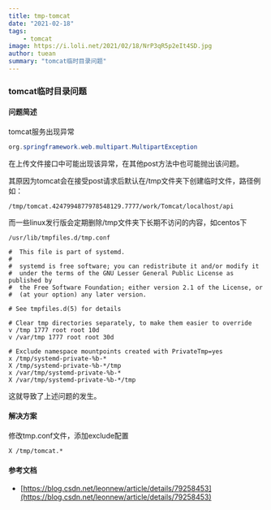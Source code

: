 ```yaml
---
title: tmp-tomcat
date: "2021-02-18"
tags: 
	- tomcat
image: https://i.loli.net/2021/02/18/NrP3qR5p2eIt4SD.jpg
author: tuean
summary: "tomcat临时目录问题"
---
```




### tomcat临时目录问题

#### 问题简述

tomcat服务出现异常

```java
org.springframework.web.multipart.MultipartException
```

在上传文件接口中可能出现该异常，在其他post方法中也可能抛出该问题。

其原因为tomcat会在接受post请求后默认在/tmp文件夹下创建临时文件，路径例如：

```
/tmp/tomcat.4247994877978548129.7777/work/Tomcat/localhost/api
```

而一些linux发行版会定期删除/tmp文件夹下长期不访问的内容，如centos下

```
/usr/lib/tmpfiles.d/tmp.conf
```



```
#  This file is part of systemd.
#
#  systemd is free software; you can redistribute it and/or modify it
#  under the terms of the GNU Lesser General Public License as published by
#  the Free Software Foundation; either version 2.1 of the License, or
#  (at your option) any later version.

# See tmpfiles.d(5) for details

# Clear tmp directories separately, to make them easier to override
v /tmp 1777 root root 10d
v /var/tmp 1777 root root 30d

# Exclude namespace mountpoints created with PrivateTmp=yes
x /tmp/systemd-private-%b-*
X /tmp/systemd-private-%b-*/tmp
x /var/tmp/systemd-private-%b-*
X /var/tmp/systemd-private-%b-*/tmp
```



这就导致了上述问题的发生。



#### 解决方案

修改tmp.conf文件，添加exclude配置

```
X /tmp/tomcat.*
```



#### 参考文档
* [https://blog.csdn.net/leonnew/article/details/79258453](https://blog.csdn.net/leonnew/article/details/79258453)

